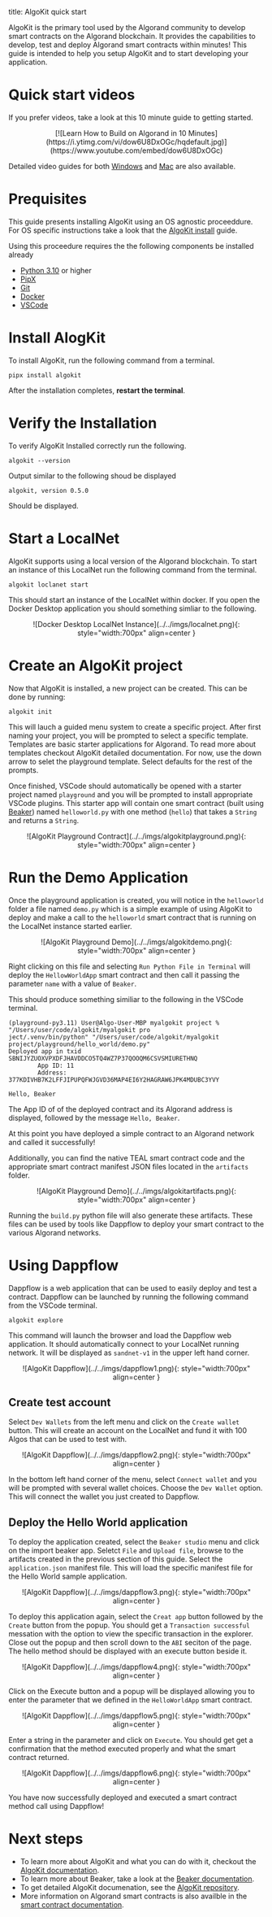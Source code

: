 title: AlgoKit quick start

AlgoKit is the primary tool used by the Algorand community to develop smart contracts on the Algorand blockchain. It provides the capabilities to develop, test and deploy Algorand smart contracts within minutes! This guide is intended to help you setup AlgoKit and to start developing your application.

# Quick start videos
If you prefer videos, take a look at this 10 minute guide to getting started.
<center>
[![Learn How to Build on Algorand in 10 Minutes](https://i.ytimg.com/vi/dow6U8DxOGc/hqdefault.jpg)](https://www.youtube.com/embed/dow6U8DxOGc)
</center>

Detailed video guides for both [Windows](https://www.youtube.com/embed/22RvINnZsRo) and [Mac](https://www.youtube.com/embed/zsurtpCGmgE) are also available.


# Prequisites
This guide presents installing AlgoKit using an OS agnostic proceeddure. For OS specific instructions take a look that the [AlgoKit install](https://github.com/algorandfoundation/algokit-cli/blob/main/README.md#install) guide.

Using this proceedure requires the the following components be installed already

* [Python 3.10](https://www.python.org/downloads/) or higher
* [PipX](https://pypa.github.io/pipx/#on-linux-install-via-pip-requires-pip-190-or-later)
* [Git](https://github.com/git-guides/install-git#install-git)
* [Docker](https://docs.docker.com/desktop/install/mac-install/)
* [VSCode](https://code.visualstudio.com/download)


# Install AlogKit

To install AlgoKit, run the following command from a terminal.

```shell
pipx install algokit
```

After the installation completes, <b>restart the terminal</b>.

# Verify the Installation

To verify AlgoKit Installed correctly run the following.

```shell
algokit --version
```

Output similar to the following shoud be displayed

`algokit, version 0.5.0`

Should be displayed.

# Start a LocalNet
AlgoKit supports using a local version of the Algorand blockchain. To start an instance of this LocalNet run the following command from the terminal.

```shell
algokit loclanet start
```

This should start an instance of the LocalNet within docker. If you open the Docker Desktop application you should something simliar to the following.

<center>
![Docker Desktop LocalNet Instance](../../imgs/localnet.png){: style="width:700px" align=center }
</center>

# Create an AlgoKit project
Now that AlgoKit is installed, a new project can be created. This can be done by running:

```shell
algokit init
```

This will lauch a guided menu system to create a specific project. After first naming your project, you will be prompted to select a specific template. Templates are basic starter applications for Algorand. To read more about templates checkout AlgoKit detailed documentation. For now, use the down arrow to selet the playground template. Select defaults for the rest of the prompts.

Once finished, VSCode should automatically be opened with a starter project named `playground` and you will be prompted to install appropriate VSCode plugins. This starter app will contain one smart contract (built using [Beaker](../get-details/dapps/writing-contracts/beaker.md)) named `helloworld.py` with one method (`hello`) that takes a `String` and returns a `String`.

<center>
![AlgoKit Playground Contract](../../imgs/algokitplayground.png){: style="width:700px" align=center }
</center>

# Run the Demo Application

Once the playground application is created, you will notice in the `helloworld` folder a file named `demo.py` which is a simple example of using AlgoKit to deploy and make a call to the `helloworld` smart contract that is running on the LocalNet instance started earlier.

<center>
![AlgoKit Playground Demo](../../imgs/algokitdemo.png){: style="width:700px" align=center }
</center>

Right clicking on this file and selecting `Run Python File in Terminal` will deploy the `HellowWorldApp` smart contract and then call it passing the parameter `name` with a value of `Beaker`.

This should produce something similiar to the following in the VSCode terminal.

```shell
(playground-py3.11) User@Algo-User-MBP myalgokit project % "/Users/user/code/algokit/myalgokit pro
ject/.venv/bin/python" "/Users/user/code/algokit/myalgokit project/playground/hello_world/demo.py"
Deployed app in txid SBNIJYZUOXVPXDFJHAVDDCO5TQ4WZ7P37QOOQM6CSVSMIURETHNQ
        App ID: 11 
        Address: 377KDIVHB7K2LFFJIPUPQFWJGVD36MAP4EI6Y2HAGRAW6JPK4MDUBC3YVY 
    
Hello, Beaker
```

The App ID of of the deployed contract and its Algorand address is displayed, followed by the message `Hello, Beaker`.

At this point you have deployed a simple contract to an Algorand network and called it successfully!

Additionally, you can find the native TEAL smart contract code and the appropriate smart contract manifest JSON files located in the `artifacts` folder.

<center>
![AlgoKit Playground Demo](../../imgs/algokitartifacts.png){: style="width:700px" align=center }
</center>

Running the `build.py` python file will also generate these artifacts. These files can be used by tools like Dappflow to deploy your smart contract to the various Algorand networks. 

# Using Dappflow 

Dappflow is a web application that can be used to easily deploy and test a contract. Dappflow can be launched by running the following command from the VSCode terminal.

```shell
algokit explore
```

This command will launch the browser and load the Dappflow web application. It should automatically connect to your LocalNet running network. It will be displayed as `sandnet-v1` in the upper left hand corner.

<center>
![AlgoKit Dappflow](../../imgs/dappflow1.png){: style="width:700px" align=center }
</center>

## Create test account

Select `Dev Wallets` from the left menu and click on the `Create wallet` button. This will create an account on the LocalNet and fund it with 100 Algos that can be used to test with.

<center>
![AlgoKit Dappflow](../../imgs/dappflow2.png){: style="width:700px" align=center }
</center>

In the bottom left hand corner of the menu, select `Connect wallet` and you will be prompted with several wallet choices. Choose the `Dev Wallet` option. This will connect the wallet you just created to Dappflow.

## Deploy the Hello World application

To deploy the application created, select the `Beaker studio` menu and click on the import beaker app. Seletct `File` and `Upload file`, browse to the artifacts created in the previous section of this guide. Select the `application.json` manifest file. This will load the specific manifest file for the Hello World sample application.

<center>
![AlgoKit Dappflow](../../imgs/dappflow3.png){: style="width:700px" align=center }
</center>

To deploy this application again, select the `Creat app` button followed by the `Create` button from the popup. You should get a `Transaction successful` messation with the option to view the specific transaction in the explorer. Close out the popup and then scroll down to the `ABI` seciton of the page. The hello method should be displayed with an execute button beside it.

<center>
![AlgoKit Dappflow](../../imgs/dappflow4.png){: style="width:700px" align=center }
</center>

Click on the Execute button and a popup will be displayed allowing you to enter the parameter that we defined in the `HelloWorldApp` smart contract.

<center>
![AlgoKit Dappflow](../../imgs/dappflow5.png){: style="width:700px" align=center }
</center>

Enter a string in the parameter and click on `Execute`. You should get get a confirmation that the method executed properly and what the smart contract returned.

<center>
![AlgoKit Dappflow](../../imgs/dappflow6.png){: style="width:700px" align=center }
</center>

You have now successfully deployed and executed a smart contract method call using Dappflow!


# Next steps

- To learn more about AlgoKit and what you can do with it, checkout the [AlgoKit documentation](../get-details/algokit.md).
- To learn more about Beaker, take a look at the [Beaker documentation](../get-details/dapps/writing-contracts/beaker.md).
- To get detailed AlgoKit documenation, see the [AlgoKit repository](https://github.com/algorandfoundation/algokit-cli).
- More information on Algorand smart contracts is also availble in the [smart contract documentation](../get-details/dapps/smart-contracts/apps/index.md).
